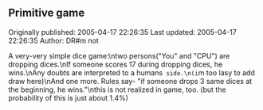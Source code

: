 ## Primitive game 
Originally published: 2005-04-17 22:26:35 
Last updated: 2005-04-17 22:26:35 
Author: DR#m not 
 
A very-very simple dice game:\ntwo persons("You" and "CPU") are dropping dices.\nIf someone scores 17 during dropping dices, he wins.\nAny doubts are interpreted to a humans` side.\n(i`m too lasy to add draw here)\nAnd one more. Rules say- "if someone drops 3 same dices at the beginning, he wins."\nthis is not realized in game, too. (but the probability of this is just about 1.4%)